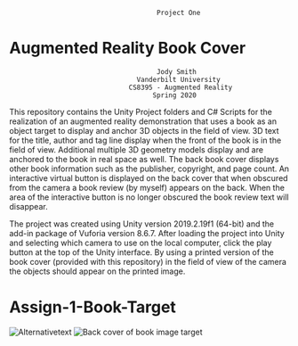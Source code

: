 

                                         Project One
#                              Augmented Reality Book Cover

                                         Jody Smith
                                    Vanderbilt University
                                  CS8395 - Augmented Reality
                                        Spring 2020

 This repository contains the Unity Project folders and C# Scripts for the realization of an augmented reality demonstration that uses a book as an object target to display and anchor 3D objects in the field of view.  3D text for the title, author and tag line display when the front of the book is in the field of view.  Additional multiple 3D geometry models display and are anchored to the book in real space as well.  The back book cover displays other book information such as the publisher, copyright, and page count.  An interactive virtual button is displayed on the back cover that when obscured from the camera a book review (by myself) appears on the back. When the area of the interactive button is no longer obscured the book review text will disappear.

 The project was created using Unity version 2019.2.19f1 (64-bit) and the add-in package of Vuforia version 8.6.7. After loading the project into Unity and selecting which camera to use on the local computer, click the play button at the top of the Unity interface.  By using a printed version of the book cover (provided with this repository) in the field of view of the camera the objects should appear on the printed image.
 
                                      
# Assign-1-Book-Target

![Alternativetext](https://github.com/iridophore/Assign-1-Book-Target/tree/master/Book%20Image%20Targets/book_front.png)
![Back  cover of book image target](https://github.com/iridophore/Assign-1-Book-Target/tree/master/Book%20Image%20Targets/book_back.png)
